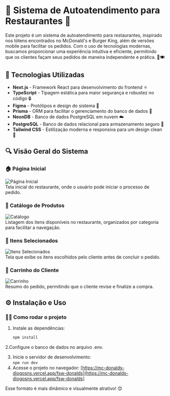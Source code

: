 # 🍔 Sistema de Autoatendimento para Restaurantes 🍟

Este projeto é um sistema de autoatendimento para restaurantes, inspirado nos tótens encontrados no McDonald's e Burger King, além de versões mobile para facilitar os pedidos. Com o uso de tecnologias modernas, buscamos proporcionar uma experiência intuitiva e eficiente, permitindo que os clientes façam seus pedidos de maneira independente e prática. 📱🍽️

## 🚀 Tecnologias Utilizadas

- **Next.js** - Framework React para desenvolvimento do frontend ⚛️
- **TypeScript** - Tipagem estática para maior segurança e robustez no código 🔒
- **Figma** - Protótipos e design do sistema 🎨
- **Prisma** - ORM para facilitar o gerenciamento do banco de dados 💾
- **NeonDB** - Banco de dados PostgreSQL em nuvem ☁️
- **PostgreSQL** - Banco de dados relacional para armazenamento seguro 🔐
- **Tailwind CSS** - Estilização moderna e responsiva para um design clean 💅

## 🔍 Visão Geral do Sistema

### 🏠 Página Inicial
![Página Inicial](imagensRead/1.png)  
Tela inicial do restaurante, onde o usuário pode iniciar o processo de pedido.

### 🍕 Catálogo de Produtos
![Catálogo](imagensRead/2.png)  
Listagem dos itens disponíveis no restaurante, organizados por categoria para facilitar a navegação.

### 🛒 Itens Selecionados
![Itens Selecionados](imagensRead/3.png)  
Tela que exibe os itens escolhidos pelo cliente antes de concluir o pedido.

### 🧾 Carrinho do Cliente
![Carrinho](imagensRead/4.png)  
Resumo do pedido, permitindo que o cliente revise e finalize a compra.

## ⚙️ Instalação e Uso

### 🏃‍♂️ Como rodar o projeto

1. Instale as dependências:  
   ```sh
   npm install
2.Configure o banco de dados no arquivo .env.

3. Inicie o servidor de desenvolvimento:  
   `npm run dev`
4. Acesse o projeto no navegador:  [https://mc-donalds-diogosns.vercel.app/fsw-donalds](https://mc-donalds-diogosns.vercel.app/fsw-donalds]

Esse formato é mais dinâmico e visualmente atrativo! 😊
